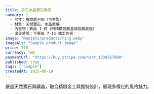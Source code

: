```yaml
---
title: 手工水晶寶石飾品
summary: |
  - 尺寸：依款式不同（可客製）
  - 材質：天然寶石、水晶原礦
  - 內容物：飾品 1 件（附精緻包裝盒或收藏底座）
  - 出貨時間：下單後 7-14 個工作天
image: "@assets/products/ring.webp"
imageAlt: "Sample product image"
price: 770
currency: TWD
paymentUrl: "https://buy.stripe.com/test_1234567890"
published: true
tags: ["sample"]
createdAt: 2025-08-19
---
```


嚴選天然寶石與礦晶，融合精緻金工與獨特設計，展現多樣化的風格魅力。
